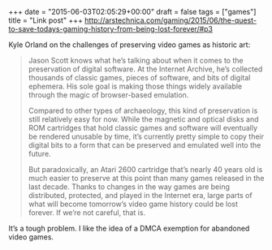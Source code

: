 +++
date = "2015-06-03T02:05:29+00:00"
draft = false
tags = ["games"]
title = "Link post"
+++
http://arstechnica.com/gaming/2015/06/the-quest-to-save-todays-gaming-history-from-being-lost-forever/#p3



Kyle Orland on the challenges of preserving video games as historic art:

> Jason Scott knows what he’s talking about when it comes to the preservation of digital software. At the Internet Archive, he’s collected thousands of classic games, pieces of software, and bits of digital ephemera. His sole goal is making those things widely available through the magic of browser-based emulation.
> 
> Compared to other types of archaeology, this kind of preservation is still relatively easy for now. While the magnetic and optical disks and ROM cartridges that hold classic games and software will eventually be rendered unusable by time, it’s currently pretty simple to copy their digital bits to a form that can be preserved and emulated well into the future.
> 
> But paradoxically, an Atari 2600 cartridge that’s nearly 40 years old is much easier to preserve at this point than many games released in the last decade. Thanks to changes in the way games are being distributed, protected, and played in the Internet era, large parts of what will become tomorrow’s video game history could be lost forever. If we’re not careful, that is.

It’s a tough problem. I like the idea of a DMCA exemption for abandoned video games.
